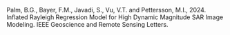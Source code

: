 Palm, B.G., Bayer, F.M., Javadi, S., Vu, V.T. and Pettersson, M.I., 2024. Inflated Rayleigh Regression Model for High Dynamic Magnitude SAR Image Modeling. IEEE Geoscience and Remote Sensing Letters.
